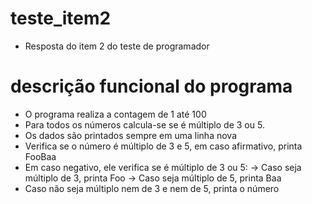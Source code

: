 # teste_item2
- Resposta do item 2 do teste de programador

# descrição funcional do programa
- O programa realiza a contagem de 1 até 100 
- Para todos os números calcula-se se é múltiplo de 3 ou 5.
- Os dados são printados sempre em uma linha nova
- Verifica se o número é múltiplo de 3 e 5, em caso afirmativo, printa FooBaa
- Em caso negativo, ele verifica se é múltiplo de 3 ou 5:
	-> Caso seja múltiplo de 3, printa Foo
	-> Caso seja múltiplo de 5, printa Baa
- Caso não seja múltiplo nem de 3 e nem de 5, printa o número
